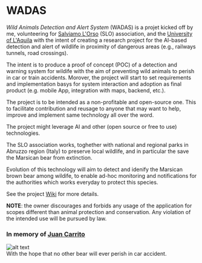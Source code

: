 # WADAS
*Wild Animals Detection and Alert System* (WADAS) is a projet kicked off by me, volunteering for [Salviamo L'Orso](https://www.salviamolorso.it/en/) (SLO) association, and the [University of L'Aquila](https://www.univaq.it/) with the intent of creating a research project for the AI-based detection and alert of wildlife in proximity of dangerous areas (e.g., railways tunnels, road crossings).

The intent is to produce a proof of concept (POC) of a detection and warning system for wildife with the aim of preventing wild animals to perish in car or train accidents. Morover, the project will start to set requirements and implementation basys for system interaction and adoption as final product (e.g. mobile App, integration with maps, backend, etc.).

The project is to be intended as a non-profitable and open-source one. This to facilitate contribution and reusage to anyone that may want to help, improve and implement same technology all over the word. 

The project might leverage AI and other (open source or free to use) technologies.

The SLO association works, toghether with national and regional parks in Abruzzo region (Italy) to preserve local wildlife, and in particular the save the Marsican bear from extinction.

Evolution of this technology will aim to detect and idenify the Marsican brown bear among wildife, to enable ad-hoc monitoring and notifications for the authorities which works everyday to protect this species.

See the project [Wiki](https://github.com/stefanodellosa-personal/WADAS/wiki) for more details.

**NOTE**: the owner discourages and forbids any usage of the application for scopes different than animal protection and conservation. Any violation of the intended use will be pursued by law.

### In memory of [Juan Carrito](https://www.parcoabruzzo.it/pagina.php?id=130)<br/>
![alt text](https://www.parcoabruzzo.it/fotoGallery/49995_4_PNALM.jpeg)
<br/>With the hope that no other bear will ever perish in car accident.
